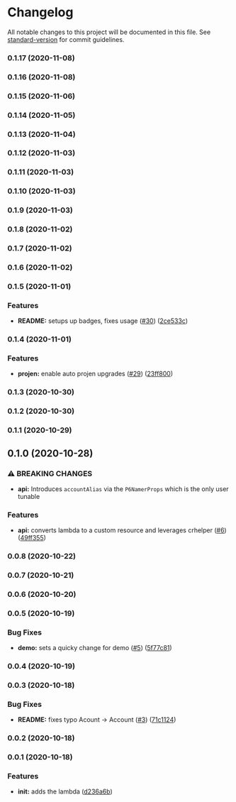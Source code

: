 # Changelog

All notable changes to this project will be documented in this file. See [standard-version](https://github.com/conventional-changelog/standard-version) for commit guidelines.

### 0.1.17 (2020-11-08)

### 0.1.16 (2020-11-08)

### 0.1.15 (2020-11-06)

### 0.1.14 (2020-11-05)

### 0.1.13 (2020-11-04)

### 0.1.12 (2020-11-03)

### 0.1.11 (2020-11-03)

### 0.1.10 (2020-11-03)

### 0.1.9 (2020-11-03)

### 0.1.8 (2020-11-02)

### 0.1.7 (2020-11-02)

### 0.1.6 (2020-11-02)

### 0.1.5 (2020-11-01)


### Features

* **README:** setups up badges, fixes usage ([#30](https://github.com/p6m7g8/p6-namer/issues/30)) ([2ce533c](https://github.com/p6m7g8/p6-namer/commit/2ce533ca54e7da6bf9940f986556fde6a7f9e363))

### 0.1.4 (2020-11-01)


### Features

* **projen:** enable auto projen upgrades ([#29](https://github.com/p6m7g8/p6-namer/issues/29)) ([23ff800](https://github.com/p6m7g8/p6-namer/commit/23ff800e4af0a2a1d91eaa1fb24214d18a89782b))

### 0.1.3 (2020-10-30)

### 0.1.2 (2020-10-30)

### 0.1.1 (2020-10-29)

## 0.1.0 (2020-10-28)


### ⚠ BREAKING CHANGES

* **api:** Introduces `accountAlias` via the `P6NamerProps` which is the only user tunable

### Features

* **api:** converts lambda to a custom resource and leverages crhelper ([#6](https://github.com/p6m7g8/p6-namer/issues/6)) ([49ff355](https://github.com/p6m7g8/p6-namer/commit/49ff35568abb4febfdeda2c576167c82e9290f89))

### 0.0.8 (2020-10-22)

### 0.0.7 (2020-10-21)

### 0.0.6 (2020-10-20)

### 0.0.5 (2020-10-19)


### Bug Fixes

* **demo:** sets a quicky change for demo ([#5](https://github.com/p6m7g8/p6-namer/issues/5)) ([5f77c81](https://github.com/p6m7g8/p6-namer/commit/5f77c81723f6cad1464762b47cc703b29c540cc9))

### 0.0.4 (2020-10-19)

### 0.0.3 (2020-10-18)


### Bug Fixes

* **README:** fixes typo Acount -> Account ([#3](https://github.com/p6m7g8/p6-namer/issues/3)) ([71c1124](https://github.com/p6m7g8/p6-namer/commit/71c11249cff925bafab32f29e73bf761b9133c46))

### 0.0.2 (2020-10-18)

### 0.0.1 (2020-10-18)


### Features

* **init:** adds the lambda ([d236a6b](https://github.com/p6m7g8/p6-namer/commit/d236a6b7c7a923ec82b9987c2019d856ce141cb0))
